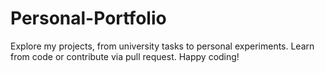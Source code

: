 # Personal-Portfolio
Explore my projects, from university tasks to personal experiments.  Learn from code or contribute via pull request. Happy coding!
